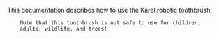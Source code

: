 This documentation describes how to use the Karel robotic
        toothbrush.

        Note that this toothbrush is not safe to use for children,
        adults, wildlife, and trees!
